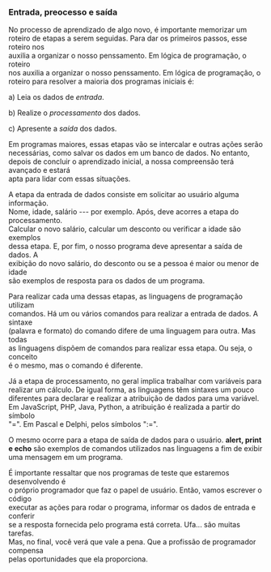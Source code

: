 ### Entrada, preocesso e saída

No processo de aprendizado de algo novo, é importante memorizar um roteiro de
etapas a serem seguidas. Para dar os primeiros passos, esse roteiro nos  
auxilia a organizar o nosso penssamento. Em lógica de programação, o roteiro  
nos auxilia a organizar o nosso penssamento. Em lógica de programação, o  
roteiro para resolver a maioria dos programas iniciais é:

a) Leia os dados de *entrada*.

b) Realize o *processamento* dos dados.

c) Apresente a *saída* dos dados.

Em programas maiores, essas etapas vão se intercalar e outras ações serão 
necessárias,  como salvar os dados em um banco de dados. No entanto, depois de 
concluir o aprendizado inicial, a nossa compreensão terá avançado e estará  
apta para lidar com essas situações.

A etapa da entrada de dados consiste em solicitar ao usuário alguma informação.  
Nome, idade, salário --- por exemplo. Após, deve acorres a etapa do processamento.  
Calcular o novo salário, calcular um desconto ou verificar a idade são exemplos  
dessa etapa. E, por fim, o nosso programa deve apresentar a saída de dados. A  
exibição do novo salário, do desconto ou se a pessoa é maior ou menor de idade  
são exemplos de resposta para os dados de um programa.

Para realizar cada uma dessas etapas, as linguagens de programação utilizam  
comandos. Há um ou vários comandos para realizar a entrada de dados. A sintaxe  
(palavra e formato) do comando difere de uma linguagem para outra. Mas todas  
as linguagens dispõem de comandos para realizar essa etapa. Ou seja, o conceito  
é o mesmo, mas o comando é diferente.

Já a etapa de processamento, no geral implica trabalhar com variáveis para  
realizar um cálculo. De igual forma, as linguagens têm sintaxes um pouco  
diferentes para declarar e realizar a atribuição de dados para uma variável.  
Em JavaScript, PHP, Java, Python, a atribuição é realizada a partir do símbolo  
"=". Em Pascal e Delphi, pelos símbolos ":=".

O mesmo ocorre para a etapa de saída de dados para o usuário. **alert, print e 
echo** são exemplos de comandos utilizados nas linguagens a fim de exibir uma 
mensagem em um programa.

É importante ressaltar que nos programas de teste que estaremos desenvolvendo é  
o próprio programador que faz o papel de usuário. Então, vamos escrever o código  
executar as ações para rodar o programa, informar os dados de entrada e conferir  
se a resposta fornecida pelo programa está correta. Ufa... são muitas tarefas.  
Mas, no final, você verá que vale a pena. Que a profissão de programador compensa  
pelas oportunidades que ela proporciona.
